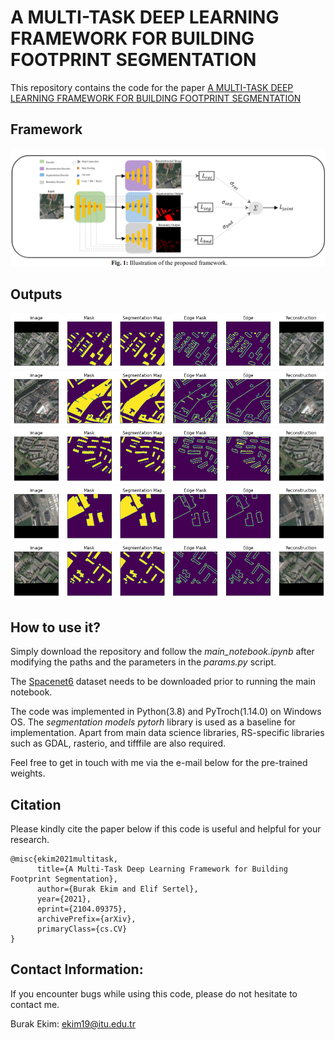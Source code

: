 # A MULTI-TASK DEEP LEARNING FRAMEWORK FOR BUILDING FOOTPRINT SEGMENTATION
This repository contains the code for the paper [A MULTI-TASK DEEP LEARNING FRAMEWORK FOR BUILDING FOOTPRINT SEGMENTATION](https://arxiv.org/abs/2104.09375)


Framework
---------------------
![alt text](ims/motiv.png)


Outputs
---------------------
![alt text](ims/1.png)
![alt text](ims/2.png)
![alt text](ims/3.png)
![alt text](ims/4.png)
![alt text](ims/5.png)


How to use it?
---------------------

Simply download the repository and follow the *main_notebook.ipynb* after modifying the paths and the parameters in the *params.py* script.

The [Spacenet6](https://arxiv.org/abs/2004.06500) dataset needs to be downloaded prior to running the main notebook. 

The code was implemented in Python(3.8) and PyTroch(1.14.0) on Windows OS. The *segmentation models pytorh* library is used as a baseline for implementation. Apart from main data science libraries, RS-specific libraries such as GDAL, rasterio, and tifffile are also required.

  
Feel free to get in touch with me via the e-mail below for the pre-trained weights.


Citation
---------------------

Please kindly cite the paper below if this code is useful and helpful for your research.

    @misc{ekim2021multitask,
          title={A Multi-Task Deep Learning Framework for Building Footprint Segmentation}, 
          author={Burak Ekim and Elif Sertel},
          year={2021},
          eprint={2104.09375},
          archivePrefix={arXiv},
          primaryClass={cs.CV}
    }

Contact Information:
--------------------

If you encounter bugs while using this code, please do not hesitate to contact me.

Burak Ekim: ekim19@itu.edu.tr<br>
